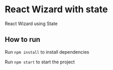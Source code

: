 # React Wizard with state

React Wizard using State

## How to run

Run `npm install` to install dependencies

Run `npm start` to start the project
